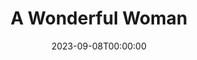 ---
title: A Wonderful Woman
date: 2023-09-08T00:00:00
opening_date: 1937-02-27
closing_date:
layout: productions
playbill:
Theatre: Theatre Jacksonville
cast:
- Cora: Betty Germaine
- Tony: Birt Byrd
- The Individual: Kenneth Dent
- Steve: William DeHoff
crew:
- Director: Slocum Ball
- Scenery: Billy Dishinger
- Lighting: Cliffard Lowe
- Props:
  - Frances Coleman
  - Mrs. Holden Blackwell
- Prompter: Grace Seagraves
- Publicity: Helen Gray
orchestra:
---